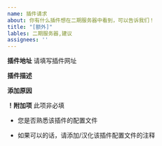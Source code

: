 ```yaml
---
name: 插件请求
about: 你有什么插件想在二期服务器中看到，可以告诉我们！
title: "[额外]"
lables: 二期服务器,建议
assignees: ''
---
```

**插件地址**
请填写插件网址

**插件描述**

**添加原因**

**！附加项**
此项非必填
 - 您是否熟悉该插件的配置文件

 - 如果可以的话，请添加/汉化该插件配置文件的注释
